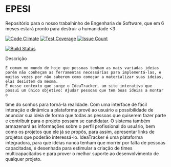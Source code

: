 # EPESI
Repositório para o nosso trabalhinho de Engenharia de Software, que em 6 meses estará pronto para destruir a humanidade &lt;3

[![Code Climate](https://codeclimate.com/github/VictorGFS/EP_ESI/badges/gpa.svg)](https://codeclimate.com/github/VictorGFS/EP_ESI)
[![Test Coverage](https://codeclimate.com/github/VictorGFS/EP_ESI/badges/coverage.svg)](https://codeclimate.com/github/VictorGFS/EP_ESI/coverage)
[![Issue Count](https://codeclimate.com/github/VictorGFS/EP_ESI/badges/issue_count.svg)](https://codeclimate.com/github/VictorGFS/EP_ESI)

[![Build Status](https://travis-ci.org/VictorGFS/EP_ESI.svg?branch=master)](https://travis-ci.org/VictorGFS/EP_ESI)

Descrição

	É comum no mundo de hoje que pessoas tenham as mais variadas ideias porém não conheçam as ferramentas necessárias para implementá-las, e muitas vezes por não saberem como começar a materializar suas ideias, elas desistem da mesma.
	É nesse contexto que surge o IdeaTracker, um site interativo que possui um único objetivo: Ajudar pessoas que tem boas ideias a montar o
time do sonhos para torná-la realidade.
	Com uma interface de fácil interação e dinâmica a plataforma provê ao usuário a possibilidade de anunciar sua ideia de forma que todas as
pessoas que quiserem fazer parte e contribuir para o projeto possam se candidatar.
	O sistema também armazenará as informações sobre o perfil profissional do usuário, bem como os projetos que ele já se propôs, para assim,
apresentar links de projetos que poderão interessá-lo.
	IdeaTracker é uma plataforma integradora, para que ideias nunca tenham que morrer por falta de pessoas capacitadas, é desenhada para
estimular a criação de times multicapacitados e para prover o melhor suporte ao desenvolvimento de qualquer projeto.